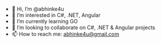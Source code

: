 - 👋 Hi, I’m @abhinke4u
- 👀 I’m interested in C#, .NET, Angular
- 🌱 I’m currently learning GO
- 💞️ I’m looking to collaborate on C#, .NET & Angular projects
- 📫 How to reach me: abhinke4u@gmail.com

<!---
abhinke4u/abhinke4u is a ✨ special ✨ repository because its `README.md` (this file) appears on your GitHub profile.
You can click the Preview link to take a look at your changes.
--->
